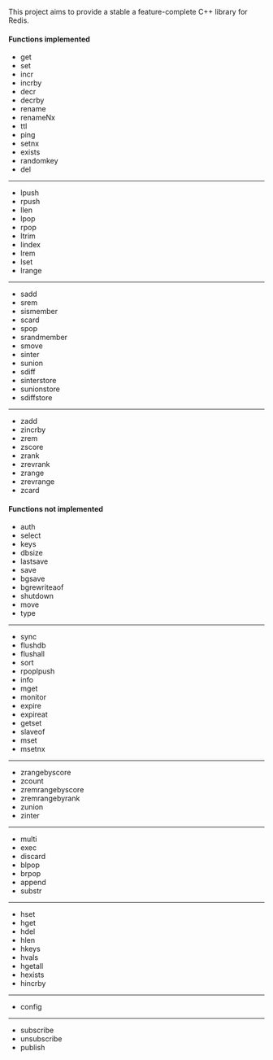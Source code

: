 This project aims to provide a stable a feature-complete C++ library for Redis.

#### Functions implemented

* get
* set
* incr
* incrby
* decr
* decrby
* rename
* renameNx
* ttl
* ping
* setnx
* exists
* randomkey
* del

--------------------

* lpush
* rpush
* llen
* lpop
* rpop
* ltrim
* lindex
* lrem
* lset
* lrange

--------------------

* sadd
* srem
* sismember
* scard
* spop
* srandmember
* smove
* sinter
* sunion
* sdiff
* sinterstore
* sunionstore
* sdiffstore

--------------------

* zadd
* zincrby
* zrem
* zscore
* zrank
* zrevrank
* zrange
* zrevrange
* zcard

#### Functions not implemented

* auth
* select
* keys
* dbsize
* lastsave
* save
* bgsave
* bgrewriteaof
* shutdown
* move
* type

--------------------

* sync
* flushdb
* flushall
* sort
* rpoplpush
* info
* mget
* monitor
* expire
* expireat
* getset
* slaveof
* mset
* msetnx

--------------------

* zrangebyscore
* zcount
* zremrangebyscore
* zremrangebyrank
* zunion
* zinter

--------------------

* multi
* exec
* discard
* blpop
* brpop
* append
* substr

--------------------

* hset
* hget
* hdel
* hlen
* hkeys
* hvals
* hgetall
* hexists
* hincrby

--------------------

* config

--------------------

* subscribe
* unsubscribe
* publish
